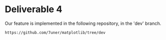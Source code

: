 # Deliverable 4

Our feature is implemented in the following repository, in the 'dev' branch.

```
https://github.com/7uner/matplotlib/tree/dev
```
